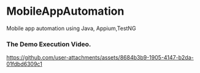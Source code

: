 # MobileAppAutomation
Mobile app automation using Java, Appium,TestNG

### The Demo Execution Video.
https://github.com/user-attachments/assets/8684b3b9-1905-4147-b2da-01fdbd6309c1